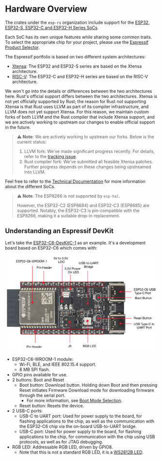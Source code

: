 # Hardware Overview

The crates under the `esp-rs` organization include support for the [ESP32, ESP32-S, ESP32-C and ESP32-H Series SoCs][espressif-socs].

Each SoC has its own unique features while sharing some common traits. To select the appropriate chip for your project, please use the [Espressif Product Selector][product-selector].

The Espressif portfolio is based on two different system architectures:
- [Xtensa][xtensa-architecture]: The ESP32 and ESP32-S series are based on the Xtensa architecture.
- [RISC-V][riscv-architecture]: The ESP32-C and ESP32-H series are based on the RISC-V architecture.

We won't go into the details or differences between the two architectures here. Rust's official support differs between the two architectures. Xtensa is not yet officially supported by Rust; the reason for Rust not supporting Xtensa is that Rust uses LLVM as part of its compiler infrastructure, and LLVM does not yet support Xtensa. For this reason, we maintain custom forks of both LLVM and the Rust compiler that include Xtensa support, and we are actively working to upstream our changes to enable official support in the future.

> ⚠️ **Note**: We are actively working to upstream our forks. Below is the current status:
> 1. LLVM fork: We've made significant progress recently. For details, refer to the [tracking issue][llvm-github-fork-upstream issue].
> 2. Rust compiler fork: We've submitted all feasible Xtensa patches. Further progress depends on these changes being upstreamed into LLVM.

Feel free to refer to the [Technical Documentation][espressif-docs] for more information about the different SoCs.

> ⚠️ **Note**: The ESP8266 is not supported by `esp-hal`.
>
> However, the ESP32-C2 (ESP8684) and ESP32-C3 (ESP8685) are supported. Notably, the ESP32-C3 is pin-compatible with the ESP8266, making it a suitable drop-in replacement.

[espressif-socs]: https://www.espressif.com/en/products/socs
[product-selector]: https://products.espressif.com/#/
[xtensa-architecture]: https://www.cadence.com/content/dam/cadence-www/global/en_US/documents/tools/silicon-solutions/compute-ip/isa-summary.pdf
[riscv-architecture]: https://en.wikipedia.org/wiki/RISC-V
[espressif-docs]: https://www.espressif.com/en/support/documents/technical-documents
[llvm-github-fork-upstream issue]: https://github.com/espressif/llvm-project/issues/4

## Understanding an Espressif DevKit

Let's take the [ESP32-C6-DevKitC-1][c6-devkitc] as an example. It's a development board based on ESP32-C6 which comes with:

![ESP32-C6-DevKitC-1](../assets/esp32-c6-devkitc-1-v1.2.png)

- ESP32-C6-WROOM-1 module:
  - Wi-Fi, BLE, and IEEE 802.15.4 support.
  - 8 MB SPI flash.
- GPIO pins available for use.
- 2 buttons: Boot and Reset
  - Boot button: Download button. Holding down Boot and then pressing Reset initiates Firmware Download mode for downloading firmware through the serial port.
    - For more information, see [Boot Mode Selection][boot-mode-selection].
  - Reset button: Resets the device.
- 2 USB-C ports:
  - USB-C to UART port: Used for power supply to the board, for flashing applications to the chip, as well as the communication with the ESP32-C6 chip via the on-board USB-to-UART bridge.
  - USB-C port: Used for power supply to the board, for flashing applications to the chip, for communication with the chip using USB protocols, as well as for JTAG debugging.
- RGB LED: Addressable RGB LED, driven by GPIO8.
  - Note that this is not a standard RGB LED, it is a [WS2812B LED][esp-hal-smartled].


[c6-devkitc]: https://docs.espressif.com/projects/esp-dev-kits/en/latest/esp32c6/esp32-c6-devkitc-1/index.html
[boot-mode-selection]: https://docs.espressif.com/projects/esptool/en/latest/esp32c6/advanced-topics/boot-mode-selection.html?highlight=boot%20mode
[esp-hal-smartled]: https://github.com/esp-rs/esp-hal-community/tree/main/esp-hal-smartled

